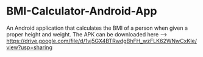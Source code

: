 # BMI-Calculator-Android-App
An Android application that calculates the BMI of a person when given a proper height and weight. The APK can be downloaded here --> https://drive.google.com/file/d/1vj5GX4BTRwdgBhFH_wzFLK62WNwCxKIe/view?usp=sharing
